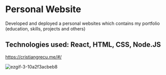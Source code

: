 # Personal Website

Developed and deployed a personal websites which contains my portfolio (education, skills, projects and others)

## Technologies used: React, HTML, CSS, Node.JS

https://cristiangrecu.me/#/

![ezgif-3-10a2f3acbeb8](https://user-images.githubusercontent.com/56735903/110001212-cd308f00-7d1c-11eb-9d25-ff8a13525e7d.gif)
